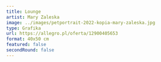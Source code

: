 ```yaml
---
title: Lounge
artist: Mary Zaleska
image: ../images/petportrait-2022-kopia-mary-zaleska.jpg
type: Grafika
url: https://allegro.pl/oferta/12900405653
format: 40x50 cm
featured: false
secondRound: false
---
```


